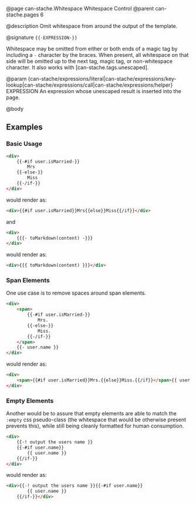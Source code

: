 @page can-stache.Whitespace Whitespace Control
@parent can-stache.pages 6

@description Omit whitespace from around the output of the template.

@signature `{{-EXPRESSION-}}`

Whitespace may be omitted from either or both ends of a magic tag by including a
`-` character by the braces. When present, all whitespace on that side will be
omitted up to the next tag, magic tag, or non-whitespace character. It also works with [can-stache.tags.unescaped].

@param {can-stache/expressions/literal|can-stache/expressions/key-lookup|can-stache/expressions/call|can-stache/expressions/helper} EXPRESSION An expression whose unescaped result is inserted into the page.

@body

## Examples

### Basic Usage

```html
<div>
	{{-#if user.isMarried-}}
		Mrs
	{{-else-}}
		Miss
	{{-/if-}}
</div>
```

would render as:

```html
<div>{{#if user.isMarried}}Mrs{{else}}Miss{{/if}}</div>
```

and

```html
<div>
	{{{- toMarkdown(content) -}}}
</div>
```

would render as:

```html
<div>{{{ toMarkdown(content) }}}</div>
```

### Span Elements

One use case is to remove spaces around span elements.

```html
<div>
	<span>
		{{-#if user.isMarried-}}
			Mrs.
		{{-else-}}
			Miss.
		{{-/if-}}
	</span>
	{{- user.name }}
</div>
```

would render as:

```html
<div>
	<span>{{#if user.isMarried}}Mrs.{{else}}Miss.{{/if}}</span>{{ user.name }}
</div>
```

### Empty Elements

Another would be to assure that empty elements are able to match the `:empty`
css pseudo-class (the whitespace that would be otherwise present prevents this),
while still being cleanly formatted for human consumption.

```html
<div>
	{{-! output the users name }}
	{{-#if user.name}}
		{{ user.name }}
	{{/if-}}
</div>
```

would render as:

```html
<div>{{-! output the users name }}{{-#if user.name}}
		{{ user.name }}
	{{/if-}}</div>
```

